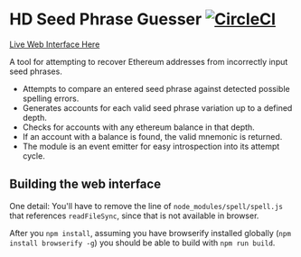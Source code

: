 # HD Seed Phrase Guesser [![CircleCI](https://circleci.com/gh/danfinlay/hd-seed-phrase-guesser.svg?style=svg)](https://circleci.com/gh/danfinlay/hd-seed-phrase-guesser)

[Live Web Interface Here](https://danfinlay.github.io/hd-seed-phrase-guesser/)

A tool for attempting to recover Ethereum addresses from incorrectly input seed phrases.

- Attempts to compare an entered seed phrase against detected possible spelling errors.
- Generates accounts for each valid seed phrase variation up to a defined depth.
- Checks for accounts with any ethereum balance in that depth.
- If an account with a balance is found, the valid mnemonic is returned.
- The module is an event emitter for easy introspection into its attempt cycle.

## Building the web interface

One detail: You'll have to remove the line of `node_modules/spell/spell.js` that references `readFileSync`, since that is not available in browser.

After you `npm install`, assuming you have browserify installed globally (`npm install browserify -g`) you should be able to build with `npm run build`.

